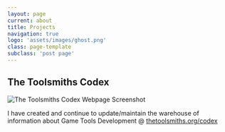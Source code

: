 ```yaml
---
layout: page
current: about
title: Projects
navigation: true
logo: 'assets/images/ghost.png'
class: page-template
subclass: 'post page'
---
```


## The Toolsmiths Codex

<img src="{{ site.baseurl }}assets/images/codex.jpg" alt="The Toolsmiths Codex Webpage Screenshot">

I have created and continue to update/maintain the warehouse of information about Game Tools Development @ [thetoolsmiths.org/codex](http://thetoolsmiths.org/codex/) 